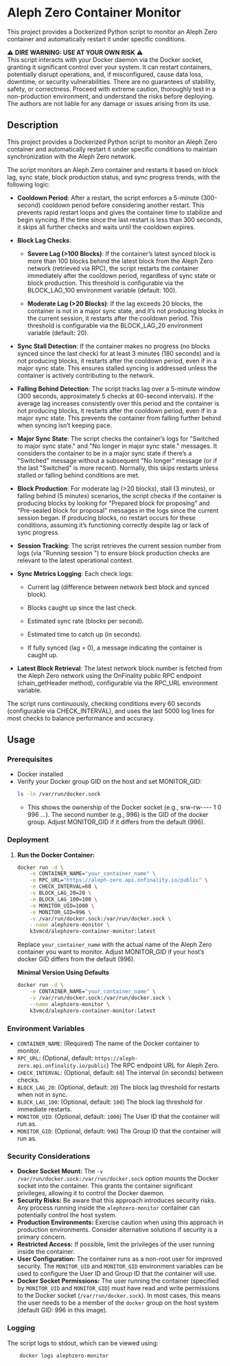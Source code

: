 # Aleph Zero Container Monitor

This project provides a Dockerized Python script to monitor an Aleph Zero container and automatically restart it under specific conditions.

⚠️ **DIRE WARNING: USE AT YOUR OWN RISK** ⚠️  
This script interacts with your Docker daemon via the Docker socket, granting it significant control over your system. It can restart containers, potentially disrupt operations, and, if misconfigured, cause data loss, downtime, or security vulnerabilities. There are no guarantees of stability, safety, or correctness. Proceed with extreme caution, thoroughly test in a non-production environment, and understand the risks before deploying. The authors are not liable for any damage or issues arising from its use.


Description
-----------

This project provides a Dockerized Python script to monitor an Aleph Zero container and automatically restart it under specific conditions to maintain synchronization with the Aleph Zero network.

The script monitors an Aleph Zero container and restarts it based on block lag, sync state, block production status, and sync progress trends, with the following logic:

*   **Cooldown Period**: After a restart, the script enforces a 5-minute (300-second) cooldown period before considering another restart. This prevents rapid restart loops and gives the container time to stabilize and begin syncing. If the time since the last restart is less than 300 seconds, it skips all further checks and waits until the cooldown expires.
    

*   **Block Lag Checks**:
    
    *   **Severe Lag (>100 Blocks)**: If the container’s latest synced block is more than 100 blocks behind the latest block from the Aleph Zero network (retrieved via RPC), the script restarts the container immediately after the cooldown period, regardless of sync state or block production. This threshold is configurable via the BLOCK\_LAG\_100 environment variable (default: 100).
        
    
    *   **Moderate Lag (>20 Blocks)**: If the lag exceeds 20 blocks, the container is not in a major sync state, and it’s not producing blocks in the current session, it restarts after the cooldown period. This threshold is configurable via the BLOCK\_LAG\_20 environment variable (default: 20).
        
    

*   **Sync Stall Detection**: If the container makes no progress (no blocks synced since the last check) for at least 3 minutes (180 seconds) and is not producing blocks, it restarts after the cooldown period, even if in a major sync state. This ensures stalled syncing is addressed unless the container is actively contributing to the network.
    

*   **Falling Behind Detection**: The script tracks lag over a 5-minute window (300 seconds, approximately 5 checks at 60-second intervals). If the average lag increases consistently over this period and the container is not producing blocks, it restarts after the cooldown period, even if in a major sync state. This prevents the container from falling further behind when syncing isn’t keeping pace.
    

*   **Major Sync State**: The script checks the container’s logs for "Switched to major sync state." and "No longer in major sync state." messages. It considers the container to be in a major sync state if there’s a "Switched" message without a subsequent "No longer" message (or if the last "Switched" is more recent). Normally, this skips restarts unless stalled or falling behind conditions are met.
    

*   **Block Production**: For moderate lag (>20 blocks), stall (3 minutes), or falling behind (5 minutes) scenarios, the script checks if the container is producing blocks by looking for "Prepared block for proposing" and "Pre-sealed block for proposal" messages in the logs since the current session began. If producing blocks, no restart occurs for these conditions, assuming it’s functioning correctly despite lag or lack of sync progress.
    

*   **Session Tracking**: The script retrieves the current session number from logs (via "Running session ") to ensure block production checks are relevant to the latest operational context.
    

*   **Sync Metrics Logging**: Each check logs:
    
    *   Current lag (difference between network best block and synced block).
        
    
    *   Blocks caught up since the last check.
        
    
    *   Estimated sync rate (blocks per second).
        
    
    *   Estimated time to catch up (in seconds).
        
    
    *   If fully synced (lag = 0), a message indicating the container is caught up.
        
    

*   **Latest Block Retrieval**: The latest network block number is fetched from the Aleph Zero network using the OnFinality public RPC endpoint (chain\_getHeader method), configurable via the RPC\_URL environment variable.
    

The script runs continuously, checking conditions every 60 seconds (configurable via CHECK\_INTERVAL), and uses the last 5000 log lines for most checks to balance performance and accuracy.


## Usage

### Prerequisites

* Docker installed
* Verify your Docker group GID on the host and set MONITOR_GID:
  ```bash
  ls -ln /var/run/docker.sock
  ```
  - This shows the ownership of the Docker socket (e.g., srw-rw---- 1 0 996 ...). The second number (e.g., 996) is the GID of the docker group. Adjust MONITOR_GID if it differs from the default (996).

### Deployment

1.  **Run the Docker Container:**

    ```bash
    docker run -d \
        -e CONTAINER_NAME="your_container_name" \
        -e RPC_URL="https://aleph-zero.api.onfinality.io/public" \
        -e CHECK_INTERVAL=60 \
        -e BLOCK_LAG_20=20 \
        -e BLOCK_LAG_100=100 \
        -e MONITOR_UID=1000 \
        -e MONITOR_GID=996 \
        -v /var/run/docker.sock:/var/run/docker.sock \
        --name alephzero-monitor \
        k3vmcd/alephzero-container-monitor:latest
    ```

    Replace `your_container_name` with the actual name of the Aleph Zero container you want to monitor. Adjust MONITOR_GID if your host’s docker GID differs from the default (996).

    **Minimal Version Using Defaults**
    ```bash
    docker run -d \
        -e CONTAINER_NAME="your_container_name" \
        -v /var/run/docker.sock:/var/run/docker.sock \
        --name alephzero-monitor \
        k3vmcd/alephzero-container-monitor:latest
    ```

### Environment Variables

* `CONTAINER_NAME`: (Required) The name of the Docker container to monitor.
* `RPC_URL`: (Optional, default: `https://aleph-zero.api.onfinality.io/public`) The RPC endpoint URL for Aleph Zero.
* `CHECK_INTERVAL`: (Optional, default: `60`) The interval (in seconds) between checks.
* `BLOCK_LAG_20`: (Optional, default: `20`) The block lag threshold for restarts when not in sync.
* `BLOCK_LAG_100`: (Optional, default: `100`) The block lag threshold for immediate restarts.
* `MONITOR_UID`: (Optional, default: `1000`) The User ID that the container will run as.
* `MONITOR_GID`: (Optional, default: `996`) The Group ID that the container will run as.

### Security Considerations

* **Docker Socket Mount:** The `-v /var/run/docker.sock:/var/run/docker.sock` option mounts the Docker socket into the container. This grants the container significant privileges, allowing it to control the Docker daemon.
* **Security Risks:** Be aware that this approach introduces security risks. Any process running inside the `alephzero-monitor` container can potentially control the host system.
* **Production Environments:** Exercise caution when using this approach in production environments. Consider alternative solutions if security is a primary concern.
* **Restricted Access:** If possible, limit the privileges of the user running inside the container.
* **User Configuration:** The container runs as a non-root user for improved security. The `MONITOR_UID` and `MONITOR_GID` environment variables can be used to configure the User ID and Group ID that the container will use.
* **Docker Socket Permissions:** The user running the container (specified by `MONITOR_UID` and `MONITOR_GID`) must have read and write permissions to the Docker socket (`/var/run/docker.sock`). In most cases, this means the user needs to be a member of the `docker` group on the host system (default GID: 996 in this image).

### Logging

The script logs to stdout, which can be viewed using:

```bash
    docker logs alephzero-monitor
```